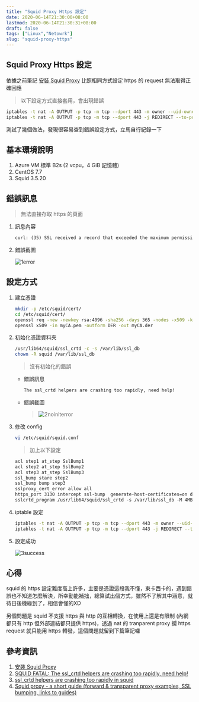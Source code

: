 ```yaml
---
title: "Squid Proxy Https 設定"
date: 2020-06-14T21:30:00+08:00
lastmod: 2020-06-14T21:30:31+08:00
draft: false
tags: ["Linux","Netowrk"]
slug: "squid-proxy-https"
---
```


## Squid Proxy Https 設定

依據之前筆記 [安裝 Squid Proxy](https://blog.yowko.com/squid-proxy) 比照相同方式設定 https 的 request 無法取得正確回應

> 以下設定方式直接套用，會出現錯誤

```bash
iptables -t nat -A OUTPUT -p tcp -m tcp --dport 443 -m owner --uid-owner squid -j RETURN
iptables -t nat -A OUTPUT -p tcp -m tcp --dport 443 -j REDIRECT --to-ports 3129
```

測試了幾個做法，發現很容易查到錯誤設定方式，立馬自行紀錄一下

## 基本環境說明

1. Azure VM 標準 B2s (2 vcpu，4 GiB 記憶體)
2. CentOS 7.7
3. Squid 3.5.20

## 錯誤訊息

> 無法直接存取 https 的頁面

1. 訊息內容

    ```txt
    curl: (35) SSL received a record that exceeded the maximum permissible length.
    ```

2. 錯誤截圖

    ![1error](https://user-images.githubusercontent.com/3851540/84597911-9ddda780-ae99-11ea-96c5-698de2c8b3a6.jpg)

## 設定方式

1. 建立憑證

    ```bash
    mkdir -p /etc/squid/cert/
    cd /etc/squid/cert/
    openssl req -new -newkey rsa:4096 -sha256 -days 365 -nodes -x509 -keyout myCA.pem -out myCA.pem
    openssl x509 -in myCA.pem -outform DER -out myCA.der
    ```

2. 初始化憑證資料夾

    ```bash
    /usr/lib64/squid/ssl_crtd -c -s /var/lib/ssl_db
    chown -R squid /var/lib/ssl_db
    ```

    > 沒有初始化的錯誤

    - 錯誤訊息

        ```bash
        The ssl_crtd helpers are crashing too rapidly, need help!
        ```

    - 錯誤截圖

        >![2noiniterror](https://user-images.githubusercontent.com/3851540/84597912-9f0ed480-ae99-11ea-8d1f-32338b56633e.jpg)

3. 修改 config

    ```bash
    vi /etc/squid/squid.conf
    ```

    > 加上以下設定

    ```txt
    acl step1 at_step SslBump1
    acl step2 at_step SslBump2
    acl step3 at_step SslBump3
    ssl_bump stare step2
    ssl_bump bump step3
    sslproxy_cert_error allow all
    https_port 3130 intercept ssl-bump  generate-host-certificates=on dynamic_cert_mem_cache_size=4MB cert=/etc/squid/cert/myCA.pem key=/etc/squid/cert/myCA.pem
    sslcrtd_program /usr/lib64/squid/ssl_crtd -s /var/lib/ssl_db -M 4MB
    ```

4. iptable 設定

    ```bash
    iptables -t nat -A OUTPUT -p tcp -m tcp --dport 443 -m owner --uid-owner squid -j RETURN
    iptables -t nat -A OUTPUT -p tcp -m tcp --dport 443 -j REDIRECT --to-ports 3130
    ```

5. 設定成功

    ![3success](https://user-images.githubusercontent.com/3851540/84597914-a0400180-ae99-11ea-9046-41aa357f4147.jpg)

## 心得

squid 的 https 設定難度高上許多，主要是憑證這段我不懂，東卡西卡的，遇到錯誤也不知道怎麼解決，所幸勤能補拙，總算試出個方式，雖然不了解其中涵意，就待日後機緣到了，相信會懂的XD

另個問題是 squid 不支援 https 與 http 的互相轉換，在使用上還是有限制 (內網都只有 http 但外部連結都只提供 https)，透過 nat 的 tranparent proxy 攔 https request 就只能用 https 轉發，這個問題就留到下篇筆記囉

## 參考資訊

1. [安裝 Squid Proxy](https://blog.yowko.com/squid-proxy)
2. [SQUID FATAL: The ssl_crtd helpers are crashing too rapidly, need help!](https://www.linux.org.ru/forum/admin/13819277)
3. [ssl_crtd helpers are crashing too rapidly in squid](https://serverfault.com/questions/624879/ssl-crtd-helpers-are-crashing-too-rapidly-in-squid)
4. [Squid proxy - a short guide (forward & transparent proxy examples, SSL bumping, links to guides)](https://www.reddit.com/r/sysadmin/comments/a67hly/squid_proxy_a_short_guide_forward_transparent/)

